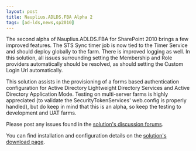 ```yaml
---
layout: post
title: Nauplius.ADLDS.FBA Alpha 2
tags: [ad-lds,news,sp2010]
---
```


The second alpha of Nauplius.ADLDS.FBA for SharePoint 2010 brings a few improved features.  The STS Sync timer job is now tied to the Timer Service and should deploy globally to the farm.  There is improved logging as well.  In this solution, all issues surrounding setting the Membership and Role providers automatically should be resolved, as should setting the Custom Login Url automatically.

This solution assists in the provisioning of a forms based authentication configuration for Active Directory Lightweight Directory Services and Active Directory Application Mode.  Testing on multi-server farms is highly appreciated (to validate the SecurityTokenServices' web.config is properly handled), but do keep in mind that this is an alpha, so keep the testing to development and UAT farms.

Please post any issues found in the [solution's discussion forums](http://sharepointadlds.codeplex.com/discussions).

You can find installation and configuration details on the [solution's download page](http://sharepointadlds.codeplex.com/releases/view/102402).